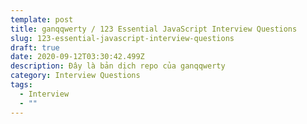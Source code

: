 ```yaml
---
template: post
title: ganqqwerty / 123 Essential JavaScript Interview Questions
slug: 123-essential-javascript-interview-questions
draft: true
date: 2020-09-12T03:30:42.499Z
description: Đây là bản dịch repo của ganqqwerty
category: Interview Questions
tags:
  - Interview
  - ""
---
```



```

```